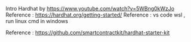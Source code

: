 Intro Hardhat by https://www.youtube.com/watch?v=5WBng0kWzJo
Reference : https://hardhat.org/getting-started/
Reference : vs code wsl , run linux cmd in windows

Reference : https://github.com/smartcontractkit/hardhat-starter-kit